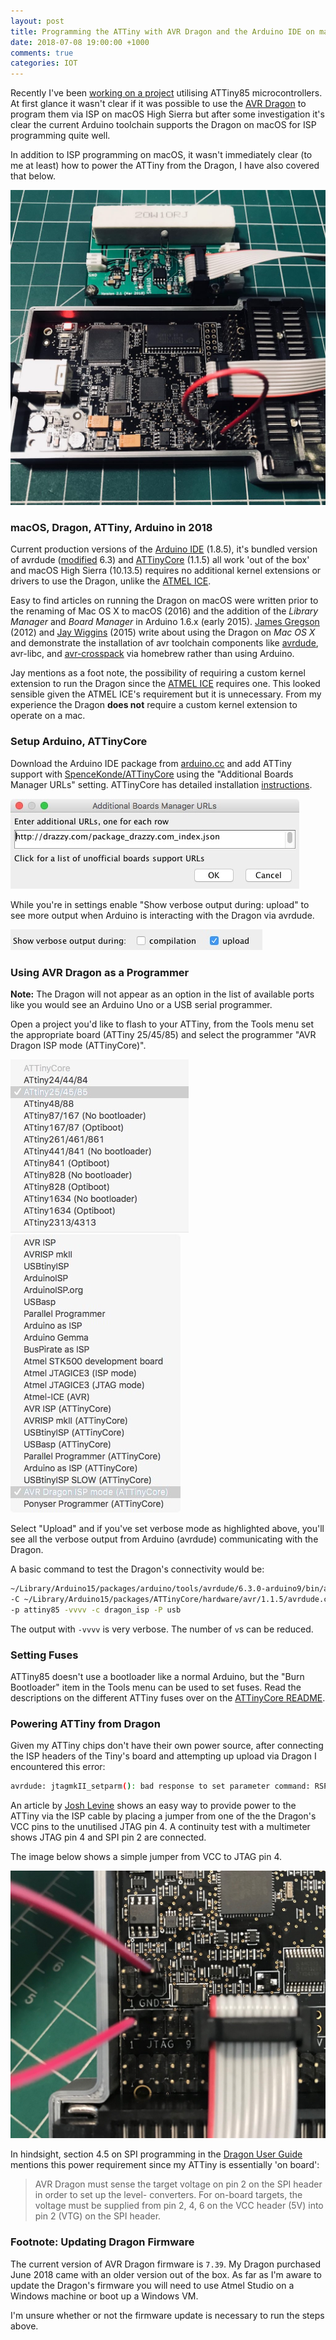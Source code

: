 ```yaml
---
layout: post
title: Programming the ATTiny with AVR Dragon and the Arduino IDE on macOS in 2018
date: 2018-07-08 19:00:00 +1000
comments: true
categories: IOT
---
```


Recently I've been [working on a project][diy-bms-partslist] utilising ATTiny85 microcontrollers. At first glance it wasn't clear if it was possible to use the [AVR Dragon][avr-dragon] to program them via ISP on macOS High Sierra but after some investigation it's clear the current Arduino toolchain supports the Dragon on macOS for ISP programming quite well.

In addition to ISP programming on macOS, it wasn't immediately clear (to me at least) how to power the ATTiny from the Dragon, I have also covered that below.

<img src="/images/diybms-avr-dragon-setup.jpg" alt="ATTiny85 connected to AVR Dragon on macOS via ISP" />

### macOS, Dragon, ATTiny, Arduino in 2018

Current production versions of the [Arduino IDE][arduino-cc] (1.8.5), it's bundled version of avrdude ([modified][avr-dude-arduino] 6.3) and [ATTinyCore][attiny-core] (1.1.5) all work 'out of the box' and macOS High Sierra (10.13.5) requires no additional kernel extensions or drivers to use the Dragon, unlike the [ATMEL ICE][ice-kext].

Easy to find articles on running the Dragon on macOS were written prior to the renaming of Mac OS X to macOS (2016) and the addition of the *Library Manager* and *Board Manager* in Arduino 1.6.x (early 2015). [James Gregson][james-gregson] (2012) and [Jay Wiggins][jay-wiggins] (2015) write about using the Dragon on *Mac OS X* and demonstrate the installation of avr toolchain components like [avrdude][avrdude], avr-libc, and [avr-crosspack][avr-crosspack] via homebrew rather than using Arduino.

Jay mentions as a foot note, the possibility of requiring a custom kernel extension to run the Dragon since the [ATMEL ICE][ice-kext] requires one. This looked sensible given the ATMEL ICE's requirement but it is unnecessary. From my experience the Dragon **does not** require a custom kernel extension to operate on a mac.


### Setup Arduino, ATTinyCore

Download the Arduino IDE package from [arduino.cc][arduino-cc] and add ATTiny support with [SpenceKonde/ATTinyCore][attiny-core] using the "Additional Boards Manager URLs" setting. ATTinyCore has detailed installation [instructions][attiny-core-install].

<img class="center" src="/images/arduino-additional-boardsmanager-urls.jpg" alt="Arduino IDE 1.8.5 Additional Boards Manager URLS settings dialog" />

While you're in settings enable "Show verbose output during: upload" to see more output when Arduino is interacting with the Dragon via avrdude.

<img class="center" src="/images/arduino-ide-verbose-output.jpg" alt="Arduino IDE 1.8.5 Verbose output during upload settings dialog" />


### Using AVR Dragon as a Programmer

**Note:** The Dragon will not appear as an option in the list of available ports like you would see an Arduino Uno or a USB serial programmer.

Open a project you'd like to flash to your ATTiny, from the Tools menu set the appropriate board (ATTiny 25/45/85) and select the programmer "AVR Dragon ISP mode (ATTinyCore)".

<img class="center" src="/images/arduino-select-board.jpg" alt="Arduino IDE 1.8.5 Select ATTiny board ATTinyCore" />

<img class="center" src="/images/arduino-select-programmer.jpg" alt="Arduino IDE 1.8.5 Select programmer for AVR Dragon" />

Select "Upload" and if you've set verbose mode as highlighted above, you'll see all the verbose output from Arduino (avrdude) communicating with the Dragon.

A basic command to test the Dragon's connectivity would be:

```bash
~/Library/Arduino15/packages/arduino/tools/avrdude/6.3.0-arduino9/bin/avrdude \
-C ~/Library/Arduino15/packages/ATTinyCore/hardware/avr/1.1.5/avrdude.conf \
-p attiny85 -vvvv -c dragon_isp -P usb
```

The output with `-vvvv` is very verbose. The number of `v`s can be reduced.

### Setting Fuses

ATTiny85 doesn't use a bootloader like a normal Arduino, but the "Burn Bootloader" item in the Tools menu can be used to set fuses. Read the descriptions on the different ATTiny fuses over on the [ATTinyCore README][attiny-core-readme].

### Powering ATTiny from Dragon

Given my ATTiny chips don't have their own power source, after connecting the ISP headers of the Tiny's board and attempting up upload via Dragon I encountered this error:

```bash
avrdude: jtagmkII_setparm(): bad response to set parameter command: RSP_NO_TARGET_POWER
```

An article by [Josh Levine][dragon-power] shows an easy way to provide power to the ATTiny via the ISP cable by placing a jumper from one of the the Dragon's VCC pins to the unutilised JTAG pin 4. A continuity test with a multimeter shows JTAG pin 4 and SPI pin 2 are connected.

The image below shows a simple jumper from VCC to JTAG pin 4.

<img class="center" src="/images/dragon-jtag-pin4-vcc.jpg" alt="Power ATTiny with AVR Dragon JTAG pin 4 to VCC" />

In hindsight, section 4.5 on SPI programming in the [Dragon User Guide][dragon-user-guide] mentions this power requirement since my ATTiny is essentially 'on board':

> AVR Dragon must sense the target voltage on pin 2 on the SPI header in order to set up the level- converters. For on-board targets, the voltage must be supplied from pin 2, 4, 6 on the VCC header (5V) into pin 2 (VTG) on the SPI header. 


### Footnote: Updating Dragon Firmware

The current version of AVR Dragon firmware is `7.39`. My Dragon purchased June 2018 came with an older version out of the box. As far as I'm aware to update the Dragon's firmware you will need to use Atmel Studio on a Windows machine or boot up a Windows VM.

I'm unsure whether or not the firmware update is necessary to run the steps above.

[attiny-core-readme]: https://github.com/SpenceKonde/ATTinyCore#changing-the-attiny-clock-speed-and-other-settings
[attiny-core-install]: https://github.com/SpenceKonde/ATTinyCore/blob/master/Installation.md
[avr-dragon]: https://www.microchip.com/DevelopmentTools/ProductDetails/ATAVRDRAGON
[diy-bms-partslist]: https://gist.github.com/jessedc/d2d2814aa0662db6a170677c99e3ad0c
[arduino-cc]: https://www.arduino.cc/en/Main/Software
[dragon-user-guide]: http://ww1.microchip.com/downloads/en/devicedoc/atmel-42723-avr-dragon_userguide.pdf
[dragon-power]: https://wp.josh.com/2014/12/12/easy-hack-to-allow-an-avr-dragon-to-power-the-target-device-over-the-isp-cable/
[avr-dude-arduino]: https://github.com/arduino/avrdude-build-script
[ice-kext]: https://www.avrfreaks.net/forum/atmelice-signed-dummy-kext-macos-x-high-sierra
[avr-crosspack]: https://github.com/obdev/CrossPack-AVR
[avrdude]: http://www.nongnu.org/avrdude/
[attiny-core]: https://github.com/SpenceKonde/ATTinyCore
[james-gregson]: http://jamesgregson.blogspot.com/2012/02/avr-development-with-amtel-avr-dragon.html
[jay-wiggins]: http://jaywiggins.com/avr/dragon/attiny/avrdude/avr-gcc/osx/2015/08/29/avr-dragon-and-os-x-trying-it-out-again/